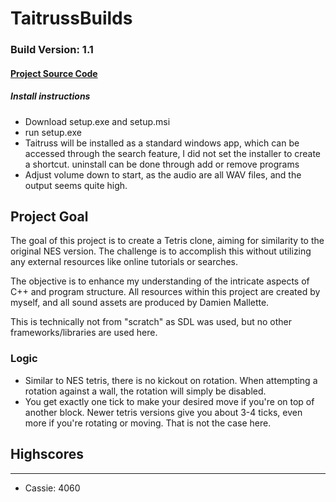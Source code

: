 # TaitrussBuilds
### Build Version: 1.1

#### [Project Source Code](https://github.com/phoenixjmh/Taitruss)

##### Install instructions
- Download setup.exe and setup.msi
- run setup.exe
- Taitruss will be installed as a standard windows app, which can be accessed through the search feature, I did not set the installer to create a shortcut.  uninstall can be done through add or remove programs
- Adjust volume down to start, as the audio are all WAV files, and the output seems quite high.
  
  

## Project Goal
The goal of this project is to create a Tetris clone, aiming for similarity to the original NES version. The challenge is to accomplish this without utilizing any external resources like online tutorials or searches.

The objective is to enhance my understanding of the intricate aspects of C++ and program structure. All resources within this project are created by myself, and all sound assets are produced by Damien Mallette.

This is technically not from "scratch" as SDL was used, but no other frameworks/libraries are used here.

### Logic
- Similar to NES tetris, there is no kickout on rotation. When attempting a rotation against a wall, the rotation will simply be disabled. 
- You get exactly one tick to make your desired move if you're on top of another block. Newer tetris versions give you about 3-4 ticks, even more if you're rotating or moving. That is not the case here.

## Highscores
-----------------
- Cassie: 4060

